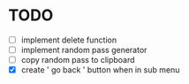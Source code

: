 # TODO
- [ ] implement delete function
- [ ] implement random pass generator
- [ ] copy random pass to clipboard
- [x] create ' go back ' button when in sub menu
